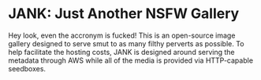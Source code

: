 # JANK: Just Another NSFW Gallery

Hey look, even the accronym is fucked! This is an open-source image gallery designed to serve smut to as many filthy perverts as possible. To help facilitate the hosting costs,
JANK is designed around serving the metadata through AWS while all of the media is provided via HTTP-capable seedboxes.